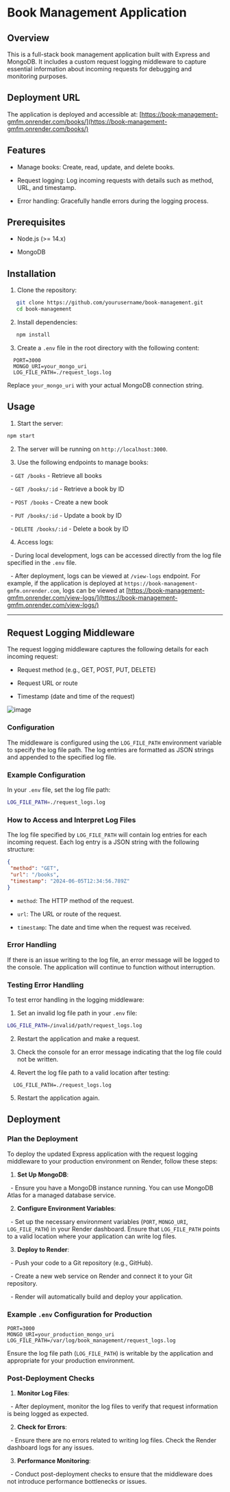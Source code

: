 # Book Management Application

## Overview

This is a full-stack book management application built with Express and MongoDB. It includes a custom request logging middleware to capture essential information about incoming requests for debugging and monitoring purposes.

## Deployment URL

The application is deployed and accessible at: [https://book-management-gmfm.onrender.com/books/](https://book-management-gmfm.onrender.com/books/)

## Features

- Manage books: Create, read, update, and delete books.

- Request logging: Log incoming requests with details such as method, URL, and timestamp.

- Error handling: Gracefully handle errors during the logging process.

## Prerequisites

- Node.js (>= 14.x)

- MongoDB

## Installation

1. Clone the repository:

```sh
   git clone https://github.com/yourusername/book-management.git
   cd book-management
```

2. Install dependencies:

```sh
   npm install
```

3. Create a `.env` file in the root directory with the following content:



```plaintext
  PORT=3000
  MONGO_URI=your_mongo_uri
  LOG_FILE_PATH=./request_logs.log
```


Replace `your_mongo_uri` with your actual MongoDB connection string.



## Usage



1. Start the server:

```sh
npm start

```

2. The server will be running on `http://localhost:3000`.


3. Use the following endpoints to manage books:



  - `GET /books` - Retrieve all books

  - `GET /books/:id` - Retrieve a book by ID

  - `POST /books` - Create a new book

  - `PUT /books/:id` - Update a book by ID

  - `DELETE /books/:id` - Delete a book by ID

4. Access logs:

  - During local development, logs can be accessed directly from the log file specified in the `.env` file.

  - After deployment, logs can be viewed at `/view-logs` endpoint. For example, if the application is deployed at `https://book-management-gmfm.onrender.com`, logs can be viewed at [https://book-management-gmfm.onrender.com/view-logs/](https://book-management-gmfm.onrender.com/view-logs/)

---

## Request Logging Middleware

The request logging middleware captures the following details for each incoming request:

- Request method (e.g., GET, POST, PUT, DELETE)

- Request URL or route

- Timestamp (date and time of the request)

![image](https://github.com/utkarshrajdev/Book-management/assets/108168962/a883f209-af4b-41e1-92f7-411afb099a45)


### Configuration

The middleware is configured using the `LOG_FILE_PATH` environment variable to specify the log file path. The log entries are formatted as JSON strings and appended to the specified log file.



### Example Configuration

In your `.env` file, set the log file path:



```sh
LOG_FILE_PATH=./request_logs.log

``` 



### How to Access and Interpret Log Files



The log file specified by `LOG_FILE_PATH` will contain log entries for each incoming request. Each log entry is a JSON string with the following structure:

```json
{
 "method": "GET",
 "url": "/books",
 "timestamp": "2024-06-05T12:34:56.789Z"
}

```

- `method`: The HTTP method of the request.

- `url`: The URL or route of the request.

- `timestamp`: The date and time when the request was received.

### Error Handling

If there is an issue writing to the log file, an error message will be logged to the console. The application will continue to function without interruption.

### Testing Error Handling

To test error handling in the logging middleware:

1. Set an invalid log file path in your `.env` file:

```sh
LOG_FILE_PATH=/invalid/path/request_logs.log

```

2. Restart the application and make a request.

3. Check the console for an error message indicating that the log file could not be written.

4. Revert the log file path to a valid location after testing:

```plaintext
  LOG_FILE_PATH=./request_logs.log
```



5. Restart the application again.

## Deployment

### Plan the Deployment

To deploy the updated Express application with the request logging middleware to your production environment on Render, follow these steps:

1. **Set Up MongoDB**:

  - Ensure you have a MongoDB instance running. You can use MongoDB Atlas for a managed database service.

2. **Configure Environment Variables**:

  - Set up the necessary environment variables (`PORT`, `MONGO_URI`, `LOG_FILE_PATH`) in your Render dashboard. Ensure that `LOG_FILE_PATH` points to a valid location where your application can write log files.

3. **Deploy to Render**:

  - Push your code to a Git repository (e.g., GitHub).

  - Create a new web service on Render and connect it to your Git repository.

  - Render will automatically build and deploy your application.

### Example `.env` Configuration for Production

```plaintext
PORT=3000
MONGO_URI=your_production_mongo_uri
LOG_FILE_PATH=/var/log/book_management/request_logs.log

```

Ensure the log file path (`LOG_FILE_PATH`) is writable by the application and appropriate for your production environment.

### Post-Deployment Checks

1. **Monitor Log Files**:

  - After deployment, monitor the log files to verify that request information is being logged as expected.

2. **Check for Errors**:

  - Ensure there are no errors related to writing log files. Check the Render dashboard logs for any issues.

3. **Performance Monitoring**:

  - Conduct post-deployment checks to ensure that the middleware does not introduce performance bottlenecks or issues.


